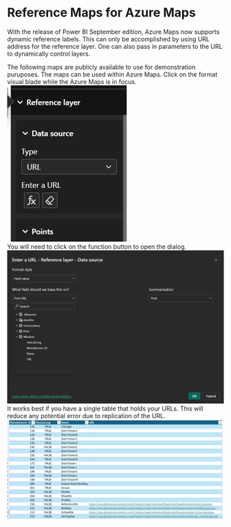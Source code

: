 # Reference Maps for Azure Maps  

With the release of Power BI September edition, Azure Maps now supports dynamic reference labels. This can only be accomplished by using URL address for the reference layer. One can also pass in parameters to the URL to dynamically control layers.  

The following maps are publicly available to use for demonstration puruposes. The maps can be used within Azure Maps. Click on the format visual blade while the Azure Maps is in focus.  
![Reference Layers](./images/ReferenceLayers.png)  
You will need to click on the function button to open the dialog.  
![Reference Dialog](./images/ReferenceDialog.png)  
It works best if you have a single table that holds your URLs. This will reduce any potential error due to replication of the URL.  
![Base Table wih URL](./images/BaseTable.png)  


